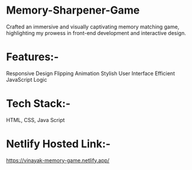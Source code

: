 # Memory-Sharpener-Game
Crafted an immersive and visually captivating memory matching game, highlighting my prowess in front-end development and interactive design.

# Features:- 

Responsive Design
Flipping Animation
Stylish User Interface
Efficient JavaScript Logic

# Tech Stack:-
HTML, CSS, Java Script

# Netlify Hosted Link:-
https://vinayak-memory-game.netlify.app/
